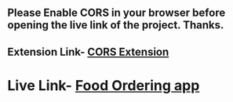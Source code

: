 ## Please Enable CORS in your browser before opening the live link of the project. Thanks.

## Extension Link- [CORS Extension](https://chrome.google.com/webstore/detail/allow-cors-access-control/lhobafahddgcelffkeicbaginigeejlf?hl=en)

# Live Link- [Food Ordering app](https://foodorderinggapp.netlify.app/)
